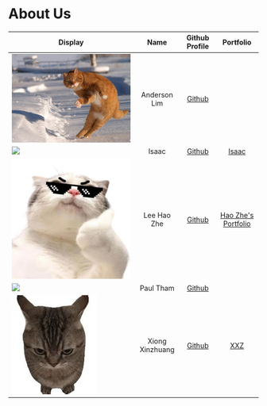# About Us

Display | Name  | Github Profile | Portfolio 
--------|:-----:|:--------------:|:---------:
![Ice-cold Catnaldo](images/Catnaldo.jpeg) | Anderson Lim | [Github](https://github.com/Holy-An)|
![](https://avatars.githubusercontent.com/u/141603285?s=400&u=bf5b9eb5fde9c6bd5ab3f007f24ca6db6e24870b&v=4) | Isaac | [Github](https://github.com/isaacsaw25) | [Isaac](./team/isaacsaw25)
![SIU](images/ehz0ah.png) | Lee Hao Zhe | [Github](https://github.com/ehz0ah) | [Hao Zhe's Portfolio](https://github.com/AY2425S1-CS2113-W12-2/tp/blob/master/docs/team/ehz0ah.md)
![](https://via.placeholder.com/100.png?text=Photo) | Paul Tham | [Github](https://github.com/paulktham)|
![](images/thisisxxz.jpg) | Xiong Xinzhuang | [Github](https://github.com/ThisisXXZ)|[XXZ](https://github.com/AY2425S1-CS2113-W12-2/tp/blob/master/docs/team/thisisxxz.md)
